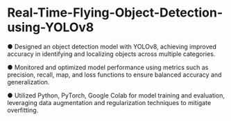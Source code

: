 # Real-Time-Flying-Object-Detection-using-YOLOv8

● Designed an object detection model with YOLOv8, achieving improved accuracy in identifying and localizing objects
across multiple categories.

● Monitored and optimized model performance using metrics such as precision, recall, map, and loss functions to
ensure balanced accuracy and generalization.

● Utilized Python, PyTorch, Google Colab for model training and evaluation, leveraging data augmentation and
regularization techniques to mitigate overfitting.
